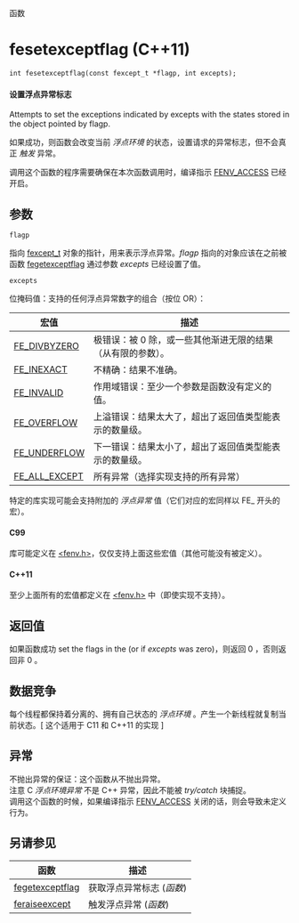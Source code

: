 函数

# fesetexceptflag (C++11)

`int fesetexceptflag(const fexcept_t *flagp, int excepts);`

#### 设置浮点异常标志

Attempts to set the exceptions indicated by excepts with the states stored in the object pointed by flagp.

如果成功，则函数会改变当前 _浮点环境_ 的状态，设置请求的异常标志，但不会真正 _触发_ 异常。

调用这个函数的程序需要确保在本次函数调用时，编译指示 [FENV_ACCESS](FENV_ACCESS.md) 已经开启。


## 参数

`flagp`

指向 [fexcept_t](fexcept_t.md) 对象的指针，用来表示浮点异常。_flagp_ 指向的对象应该在之前被函数 [fegetexceptflag](fegetexceptflag.md) 通过参数 _excepts_ 已经设置了值。

`excepts`

位掩码值：支持的任何浮点异常数字的组合（按位 OR）：

宏值                              | 描述
--------------------------------- | --------------------------------------------------------------
[FE_DIVBYZERO](FE_DIVBYZERO.md)   | 极错误：被 0 除，或一些其他渐进无限的结果（从有限的参数）。
[FE_INEXACT](FE_INEXACT.md)       | 不精确：结果不准确。
[FE_INVALID](FE_INVALID.md)       | 作用域错误：至少一个参数是函数没有定义的值。
[FE_OVERFLOW](FE_OVERFLOW.md)     | 上溢错误：结果太大了，超出了返回值类型能表示的数量级。
[FE_UNDERFLOW](FE_UNDERFLOW.md)   | 下一错误：结果太小了，超出了返回值类型能表示的数量级。
[FE_ALL_EXCEPT](FE_ALL_EXCEPT.md) | 所有异常（选择实现支持的所有异常）

特定的库实现可能会支持附加的 _浮点异常_ 值（它们对应的宏同样以 FE_ 开头的宏）。

#### C99

库可能定义在 [\<fenv.h\>](README.md)，仅仅支持上面这些宏值（其他可能没有被定义）。

#### C++11

至少上面所有的宏值都定义在 [\<fenv.h\>](README.md) 中（即使实现不支持）。


## 返回值

如果函数成功 set the flags in the (or if _excepts_ was zero)，则返回 0 ，否则返回非 0 。


## 数据竞争

每个线程都保持着分离的、拥有自己状态的 _浮点环境_ 。产生一个新线程就复制当前状态。[ 这个适用于 C11 和 C++11 的实现 ]


## 异常

不抛出异常的保证：这个函数从不抛出异常。  
注意 C _浮点环境异常_ 不是 C++ 异常，因此不能被 _try/catch_ 块捕捉。  
调用这个函数的时候，如果编译指示 [FENV_ACCESS](FENV_ACCESS.md) 关闭的话，则会导致未定义行为。


## 另请参见

函数                                  | 描述
------------------------------------- | -------------------------
[fegetexceptflag](fegetexceptflag.md) | 获取浮点异常标志 (_函数_)
[feraiseexcept](feraiseexcept.md)     | 触发浮点异常 (_函数_)
